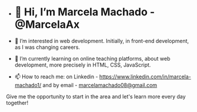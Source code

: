 - <h1>👋 Hi, I’m Marcela Machado - @MarcelaAx </h1>

- 👀 I’m interested in web development. Initially, in front-end development, as I was changing careers.
- 🌱 I’m currently learning on online teaching platforms, about web development, more precisely in HTML, CSS, JavaScript.
- 📫 How to reach me: on Linkedin - https://www.linkedin.com/in/marcela-machado1/ and by email - marcelamachado08@gmail.com

Give me the opportunity to start in the area and let's learn more every day together! 

<!---
MarcelaAx/MarcelaAx is a ✨ special ✨ repository because its `README.md` (this file) appears on your GitHub profile.
You can click the Preview link to take a look at your changes.
--->
